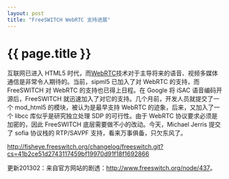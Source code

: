 ```yaml
---
layout: post
title: "FreeSWITCH WebRTC 支持进展"
---
```


# {{ page.title }}

互联网已进入 HTML5 时代，而[WebRTC](http://www.webrtc.org/)技术对于主导将来的语音、视频多媒体通信是非常令人期待的。当前，sipml5 已加入了对 WebRTC 的支持，而 FreeSWITCH 对 WebRTC 的支持也已得上日程。在  Google 将 iSAC 语音编码开源后，FreeSWITCH 就迅速加入了对它的支持。几个月前，开发人员就提交了一个 mod_html5 的模块，被认为是最早支持 WebRTC 的迹象，后来，又加入了一个 libcc 库似乎是研究独立处理 SDP 的可行性。由于 WebRTC 协议要求必须是加密的，因此 FreeSWITCH 底层需要做不小的改动。今天，Michael Jerris 提交了 sofia 协议栈的 RTP/SAVPF 支持，看来万事俱备，只欠东风了。

<http://fisheye.freeswitch.org/changelog/freeswitch.git?cs=41b2ce51d2743117459bf19970d91f18f1692866>

更新201302：来自官方网站的剧透：<http://www.freeswitch.org/node/437>。
